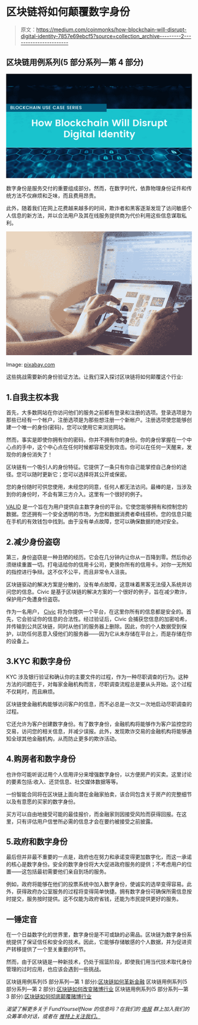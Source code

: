 # 区块链将如何颠覆数字身份

> 原文：<https://medium.com/coinmonks/how-blockchain-will-disrupt-digital-identity-7857e69ebcf5?source=collection_archive---------2----------------------->

## 区块链用例系列(5 部分系列—第 4 部分)

![](img/f4bf4057d6fcd67bb4cc44876664b1c7.png)

数字身份是服务交付的重要组成部分。然而，在数字时代，依靠物理身份证件和传统方法不仅麻烦和乏味，而且费用昂贵。

此外，随着我们在网上花费越来越多的时间，欺诈者和黑客逐渐发现了访问敏感个人信息的新方法，并以合法用户及其在线服务提供商为代价利用这些信息谋取私利。

![](img/fe81a39af39484cad1f8e3fd4e41b6ac.png)

Image: [pixabay.com](https://pixabay.com/en/ipad-tablet-technology-touch-820272/)

这些挑战需要新的身份验证方法。让我们深入探讨区块链将如何颠覆这个行业:

## 1.自我主权本我

首先，大多数网站在你访问他们的服务之前都有登录和注册的选项。登录选项是为那些已经有一个帐户，注册选项是为那些想注册一个新帐户。注册选项使您能够创建一个唯一的身份(密码)，您可以使用它来浏览网站。

然而，事实是即使你拥有你的密码，你并不拥有你的身份。你的身份掌握在一个中心点的手中，这个中心点在任何时候都容易受到攻击。你可以在任何一天醒来，发现你的身份消失了！

区块链有一个吸引人的身份特征。它提供了一条只有你自己能掌控自己身份的途径。您可以随时更新它；您可以选择将其公开或保密。

您的身份随时可供您使用，未经您的同意，任何人都无法访问。最棒的是，当涉及到你的身份时，不会有第三方介入。这里有一个很好的例子。

[VALID](http://bit.ly/2L93ywj) 是一个旨在为用户提供自主数字身份的平台。它使您能够拥有和控制您的数据。您还拥有一个安全透明的市场，为您和数据消费者牵线搭桥。您的信息只能在手机的有效钱包中找到。由于没有单点故障，您可以确保数据的绝对安全。

## 2.减少身份盗窃

第三，身份盗窃是一种丑陋的经历。它会在几分钟内让你从一百降到零。然后你必须继续重置一切。打电话给你的信用卡公司，更换你所有的信用卡。对你一无所知的指控进行争辩。这不仅不公平，而且非常令人沮丧。

区块链驱动的解决方案是分散的，没有单点故障，这意味着黑客无法侵入系统并访问您的信息。Civic 是基于区块链的解决方案的一个很好的例子，旨在减少欺诈，保护用户免遭身份盗窃。

作为一名用户， [Civic](http://bit.ly/2m5XIRo) 将为你提供一个平台，在这里你所有的信息都是安全的。首先，它会验证你的信息的合法性。经过验证后，Civic 会捕获您信息的加密哈希，并传输到公共区块链，同时从他们的服务器上删除。因此，你的个人数据受到保护，以防任何恶意入侵他们的服务器——因为它从未存储在平台上，而是存储在你的设备上。

## 3.KYC 和数字身份

KYC 涉及银行验证和确认你的主要文件的过程，作为一种尽职调查的行为。这种方法的问题在于，对每家金融机构而言，尽职调查流程总是要从头开始。这个过程不仅耗时，而且麻烦。

区块链使金融机构能够访问客户的信息，而不必总是一次又一次地启动尽职调查的过程。

它还允许为客户创建数字身份。有了数字身份，金融机构将能够作为客户监控您的交易，访问您的相关信息，并减少误报。此外，发现欺诈交易的金融机构将能够通知全球其他金融机构，从而防止更多的欺诈活动。

## 4.购房者和数字身份

也许你可能听说过用个人信用评分来增强数字身份，以方便房产的买卖。这里讨论的要素包括:收入、还贷信息、社交媒体数据等等。

一份智能合同将在区块链上面向潜在金融家拍卖，该合同包含关于房产的完整细节以及有意愿的买家的数字身份。

买方可以自由地接受可能的最佳报价，而金融家则因接受风险而获得回报。在这里，只有评估用户信誉所必需的信息才会在要约被接受之前披露。

## 5.政府和数字身份

最后但并非最不重要的一点是，政府也在努力和承诺变得更加数字化，而这一承诺的核心是数字身份。安全的数字身份将大大促进政府服务的提供；不考虑用户的位置——这包括最初需要他们亲自到场的服务。

例如，政府将能够在他们的投票系统中加入数字身份，使诚实的选举变得容易。此外，获得政府办公室服务的过程将变得简单快捷。拥有数字身份可确保所需信息按时提交，服务按时提供。这不仅能为政府省钱，还能为市民提供更好的服务。

## 一锤定音

在一个日益数字化的世界里，数字身份是不可或缺的必需品。区块链为数字身份系统提供了保证信任和安全的技术。因此，它能够存储敏感的个人数据，并为促进资产转移提供了一个至关重要的环节。

然而，由于区块链是一种新技术，仍处于摇篮阶段，即使我们用当代技术取代身份管理的过时应用，也应该会遇到一些挑战。

区块链用例系列(5 部分系列—第 1 部分):[区块链如何革新金融](/coinmonks/how-blockchain-is-revolutionizing-finance-bdddd7770f8c)
区块链用例系列(5 部分系列—第 2 部分):[区块链如何改变赌博行业](/coinmonks/how-blockchain-is-changing-the-gambling-industry-3c59959b7cd1)
区块链用例系列(5 部分系列—第 3 部分):[区块链如何彻底颠覆赌博行业](/coinmonks/how-blockchain-is-completely-disrupting-the-gaming-industry-af226f73ee9e)

*渴望了解更多关于 FundYourselfNow 的信息吗？在我们的* [*电报*](https://t.me/fundyourselfnow) *群上加入我们的众筹革命对话，或者在* [*推特上关注我们。*](https://twitter.com/fundyourselfnow)